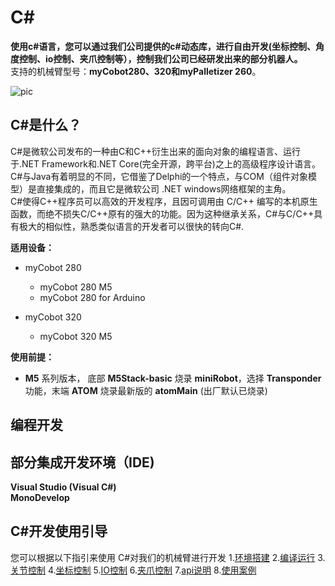 # **C#** 
**使用c#语言，您可以通过我们公司提供的c#动态库，进行自由开发(坐标控制、角度控制、io控制、夹爪控制等），控制我们公司已经研发出来的部分机器人。**<br>
支持的机械臂型号：**myCobot280、320和myPalletizer 260**。<br>

![pic](../../../resources/3-FunctionsAndApplications/6.developmentGuide/C#/C#.jpg)<br>

## C#是什么？

C#是微软公司发布的一种由C和C++衍生出来的面向对象的编程语言、运行于.NET Framework和.NET Core(完全开源，跨平台)之上的高级程序设计语言。<br>
C#与Java有着明显的不同，它借鉴了Delphi的一个特点，与COM（组件对象模型）是直接集成的，而且它是微软公司 .NET windows网络框架的主角。<br> 
C#使得C++程序员可以高效的开发程序，且因可调用由 C/C++ 编写的本机原生函数，而绝不损失C/C++原有的强大的功能。因为这种继承关系，C#与C/C++具有极大的相似性，熟悉类似语言的开发者可以很快的转向C#.<br>

**适用设备：**

- myCobot 280
  - myCobot 280 M5
  - myCobot 280 for Arduino <br>
  
- myCobot 320
  - myCobot 320 M5 <br>

**使用前提：**

- **M5** 系列版本， 底部 **M5Stack-basic** 烧录 **miniRobot**，选择 **Transponder** 功能，末端 **ATOM** 烧录最新版的 **atomMain** (出厂默认已烧录)

## 编程开发
## 部分集成开发环境（IDE)

**Visual Studio (Visual C#)**<br>
**MonoDevelop**<br>

## C#开发使用引导

您可以根据以下指引来使用 C#对我们的机械臂进行开发
1.[环境搭建](./9.1-environment.md)
2.[编译运行](./9.2-build.md)
3.[关节控制](./9.3-angle.md)
4.[坐标控制](./9.4-coord.md)
5.[IO控制](./9.5-io.md)
6.[夹爪控制](./9.6-gripper.md)
7.[api说明](./9.7-API.md)
8.[使用案例](./9.8-example.md)